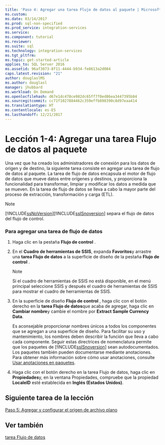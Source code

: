 ```yaml
---
title: 'Paso 4: Agregar una tarea Flujo de datos al paquete | Microsoft Docs'
ms.custom: 
ms.date: 03/14/2017
ms.prod: sql-non-specified
ms.prod_service: integration-services
ms.service: 
ms.component: tutorial
ms.reviewer: 
ms.suite: sql
ms.technology: integration-services
ms.tgt_pltfrm: 
ms.topic: get-started-article
applies_to: SQL Server 2016
ms.assetid: 96af3073-8f11-4444-b934-fe8613a2d084
caps.latest.revision: "21"
author: douglaslMS
ms.author: douglasl
manager: jhubbard
ms.workload: On Demand
ms.openlocfilehash: d67e1dc478ce982dc65ff7f0ed86ea3447395b84
ms.sourcegitcommit: cc71f1027884462c359effb898390c8d97eaa414
ms.translationtype: HT
ms.contentlocale: es-ES
ms.lasthandoff: 12/21/2017
---
```

# <a name="lesson-1-4---adding-a-data-flow-task-to-the-package"></a>Lección 1-4: Agregar una tarea Flujo de datos al paquete
Una vez que ha creado los administradores de conexión para los datos de origen y de destino, la siguiente tarea consiste en agregar una tarea de flujo de datos al paquete. La tarea de flujo de datos encapsula el motor de flujo de datos que mueve datos entre orígenes y destinos, y proporciona la funcionalidad para transformar, limpiar y modificar los datos a medida que se mueven. En la tarea de flujo de datos se lleva a cabo la mayor parte del proceso de extracción, transformación y carga (ETL).  
  
> [!NOTE]  
> [!INCLUDE[ssNoVersion](../includes/ssnoversion-md.md)][!INCLUDE[ssISnoversion](../includes/ssisnoversion-md.md)] separa el flujo de datos del flujo de control.  
  
### <a name="to-add-a-data-flow-task"></a>Para agregar una tarea de flujo de datos  
  
1.  Haga clic en la pestaña **Flujo de control** .  
  
2.  En el **Cuadro de herramientas de SSIS**, expanda **Favoritos**y arrastre una **tarea Flujo de datos** a la superficie de diseño de la pestaña **Flujo de control** .  
  
    > [!NOTE]  
    > Si el cuadro de herramientas de SSIS no está disponible, en el menú principal seleccione SSIS y después el cuadro de herramientas de SSIS para mostrar el cuadro de herramientas de SSIS.  
  
3.  En la superficie de diseño **Flujo de control** , haga clic con el botón derecho en la **tarea Flujo de datos**que acaba de agregar, haga clic en **Cambiar nombre**y cambie el nombre por **Extract Sample Currency Data**.  
  
    Es aconsejable proporcionar nombres únicos a todos los componentes que se agregan a una superficie de diseño. Para facilitar su uso y mantenimiento, los nombres deben describir la función que lleva a cabo cada componente. Seguir estas directrices de nomenclatura permite que los paquetes de [!INCLUDE[ssISnoversion](../includes/ssisnoversion-md.md)] sean autodocumentados. Los paquetes también pueden documentarse mediante anotaciones. Para obtener más información sobre cómo usar anotaciones, consulte [Usar anotaciones en paquetes](../integration-services/use-annotations-in-packages.md).  
  
4.  Haga clic con el botón derecho en la tarea Flujo de datos, haga clic en **Propiedades**y, en la ventana Propiedades, compruebe que la propiedad **LocaleID** esté establecida en **Inglés (Estados Unidos)**.  
  
## <a name="next-task-in-lesson"></a>Siguiente tarea de la lección  
[Paso 5: Agregar y configurar el origen de archivo plano](../integration-services/lesson-1-5-adding-and-configuring-the-flat-file-source.md)  
  
## <a name="see-also"></a>Ver también  
[tarea Flujo de datos](../integration-services/control-flow/data-flow-task.md)  
  
  
  
